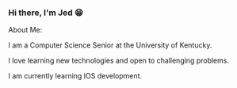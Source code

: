 ### Hi there, I'm Jed 😁

About Me:

I am a Computer Science Senior at the University of Kentucky.

I love learning new technologies and open to challenging problems.

I am currently learning IOS development.

<!--
**Jed-Antonio/Jed-Antonio** is a ✨ _special_ ✨ repository because its `README.md` (this file) appears on your GitHub profile.

Here are some ideas to get you started:

- 🔭 I’m currently working on ...
- 🌱 I’m currently learning ...
- 👯 I’m looking to collaborate on ...
- 🤔 I’m looking for help with ...
- 💬 Ask me about ...
- 📫 How to reach me: ...
- 😄 Pronouns: ...
- ⚡ Fun fact: ...
-->
